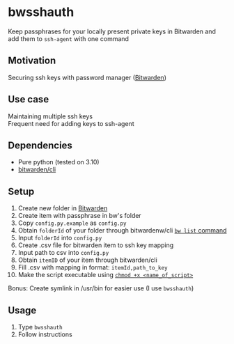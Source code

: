 # bwsshauth 
Keep passphrases for your locally present private keys in Bitwarden and add them to `ssh-agent` with one command

## Motivation
Securing ssh keys with password manager ([Bitwarden](https://bitwarden.com/))

## Use case
Maintaining multiple ssh keys <br />
Frequent need for adding keys to ssh-agent

## Dependencies
- Pure python (tested on 3.10)
- [bitwarden/cli](https://github.com/bitwarden/cli)

## Setup
1. Create new folder in [Bitwarden](https://bitwarden.com/)
2. Create item with passphrase in bw's folder
3. Copy `config.py.example` as `config.py`
4. Obtain `folderId` of your folder through bitwardenw/cli [`bw list` command](https://bitwarden.com/help/cli/#list)
5. Input `folderId` into `config.py`
6. Create .csv file for bitwarden item to ssh key mapping
7. Input path to csv into `config.py`
8. Obtain `itemID` of your item through bitwarden/cli
9. Fill .csv with mapping in format: `itemId,path_to_key`
10. Make the script executable using [`chmod +x <name_of_script>`](https://www.howtogeek.com/437958/how-to-use-the-chmod-command-on-linux/)

Bonus: Create symlink in /usr/bin for easier use (I use `bwsshauth`)

## Usage
1. Type `bwsshauth`
2. Follow instructions
